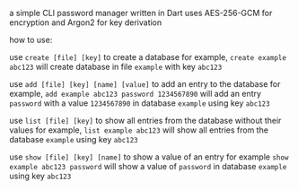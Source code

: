 a simple CLI password manager written in Dart
uses AES-256-GCM for encryption and Argon2 for key derivation 

how to use:

use `create [file] [key]` to create a database
for example, `create example abc123` will create database in file `example` with key `abc123`

use `add [file] [key] [name] [value]` to add an entry to the database
for example, `add example abc123 password 1234567890` will add an entry `password` with a value `1234567890` in database `example` using key `abc123`

use `list [file] [key]` to show all entries from the database without their values
for example, `list example abc123` will show all entries from the database `example` using key `abc123`

use `show [file] [key] [name]` to show a value of an entry
for example `show example abc123 password` will show a value of `password` in database `example` using key `abc123`

